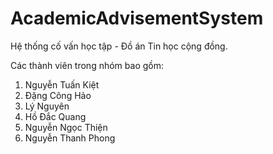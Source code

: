 # AcademicAdvisementSystem
Hệ thống cố vấn học tập - Đồ án Tin học cộng đồng.

Các thành viên trong nhóm bao gồm:
  1. Nguyễn Tuấn Kiệt
  2. Đặng Công Hảo
  3. Lý Nguyên
  4. Hồ Đắc Quang
  5. Nguyễn Ngọc Thiện
  6. Nguyễn Thanh Phong
 
